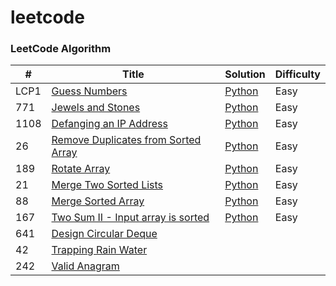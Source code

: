 # leetcode

### LeetCode Algorithm

| # | Title | Solution | Difficulty |
|---| ----- | -------- | ---------- |
|LCP1|[Guess Numbers](https://leetcode-cn.com/problems/guess-numbers/) | [Python](algorithms/GuessNumbers.py)|Easy|
|771|[Jewels and Stones](https://leetcode-cn.com/problems/jewels-and-stones/) | [Python](algorithms/JewelsandStones.py)|Easy|
|1108|[Defanging an IP Address](https://leetcode-cn.com/problems/defanging-an-ip-address/) | [Python](algorithms/DefanginganIPAddress.py)|Easy|
|26|[Remove Duplicates from Sorted Array](https://leetcode-cn.com/problems/remove-duplicates-from-sorted-array/) | [Python](algorithms/RemoveDuplicatesfromSortedArray.py)|Easy|
|189|[Rotate Array](https://leetcode-cn.com/problems/rotate-array/) | [Python](algorithms/RotateArray.py)|Easy|
|21|[Merge Two Sorted Lists](https://leetcode-cn.com/problems/merge-two-sorted-lists/) | [Python](algorithms/MergeTwoSortedLists.py)|Easy|
|88|[Merge Sorted Array](https://leetcode-cn.com/problems/merge-sorted-array/) | [Python](algorithms/MergeSortedArray.py)|Easy|
|167|[Two Sum II - Input array is sorted](https://leetcode-cn.com/problems/two-sum-ii-input-array-is-sorted/) | [Python](algorithms/TwoSumII.py)|Easy|
|641|[Design Circular Deque](https://leetcode-cn.com/problems/design-circular-deque/) |
|42|[Trapping Rain Water](https://leetcode-cn.com/problems/trapping-rain-water/) |
|242|[Valid Anagram](https://leetcode-cn.com/problems/valid-anagram/description/) |


